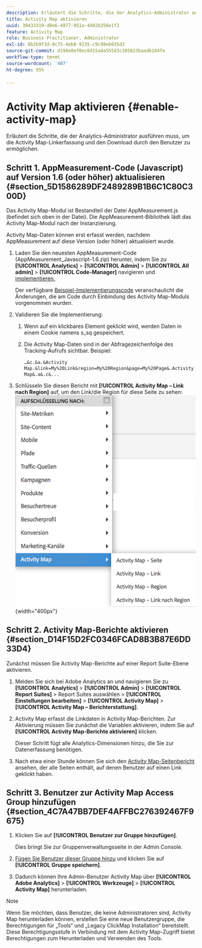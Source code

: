 ```yaml
---
description: Erläutert die Schritte, die der Analytics-Administrator ausführen muss, um die Activity Map-Linkerfassung und den Download durch den Benutzer zu ermöglichen.
title: Activity Map aktivieren
uuid: 30433319-d0e6-4977-951a-4492b356e1f2
feature: Activity Map
role: Business Practitioner, Administrator
exl-id: 0b2b9f3d-0c75-4eb8-9235-c9c98eb035d3
source-git-commit: d198e8ef0ec8415a4a555d3c385823baad6104fe
workflow-type: tm+mt
source-wordcount: '407'
ht-degree: 95%

---
```


# Activity Map aktivieren {#enable-activity-map}

Erläutert die Schritte, die der Analytics-Administrator ausführen muss, um die Activity Map-Linkerfassung und den Download durch den Benutzer zu ermöglichen.

## Schritt 1. AppMeasurement-Code (Javascript) auf Version 1.6 (oder höher) aktualisieren  {#section_5D1586289DF2489289B1B6C1C80C300D}

Das Activity Map-Modul ist Bestandteil der Datei AppMeasurement.js (befindet sich oben in der Datei). Die AppMeasurement-Bibliothek lädt das Activity Map-Modul nach der Instanziierung.

Activity Map-Daten können erst erfasst werden, nachdem AppMeasurement auf diese Version (oder höher) aktualisiert wurde.

1. Laden Sie den neuesten AppMeasurement-Code (AppMeasurement_Javascript-1.6.zip) herunter, indem Sie zu **[!UICONTROL Analytics]** > **[!UICONTROL Admin]** > **[!UICONTROL All admin]** > **[!UICONTROL Code-Manager]** navigieren und [implementieren.](https://docs.adobe.com/content/help/de-DE/analytics/implementation/js/overview.html)

   Der verfügbare [Beispiel-Implementierungscode](/help/analyze/activity-map/activitymap-getting-started/activitymap-getting-started-admins/activitymap-sample-implementation-code.md) veranschaulicht die Änderungen, die am Code durch Einbindung des Activity Map-Moduls vorgenommen wurden.

1. Validieren Sie die Implementierung:

   1. Wenn auf ein klickbares Element geklickt wird, werden Daten in einem Cookie namens s_sq gespeichert.
   1. Die Activity Map-Daten sind in der Abfragezeichenfolge des Tracking-Aufrufs sichtbar. Beispiel:

      ```
      …&c.&a.&Activity Map.&link=My%20Link&region=My%20Region&page=My%20Page&.Activity Map&.a&.c&...
      ```

1. Schlüsseln Sie diesen Bericht mit **[!UICONTROL Activity Map – Link nach Region]** auf, um den Link/die Region für diese Seite zu sehen: ![](assets/am_breakdown.png){width=&quot;400px&quot;}

## Schritt 2. Activity Map-Berichte aktivieren {#section_D14F15D2FC0346FCAD8B3B87E6DD33D4}

Zunächst müssen Sie Activity Map-Berichte auf einer Report Suite-Ebene aktivieren.

1. Melden Sie sich bei Adobe Analytics an und navigieren Sie zu **[!UICONTROL Analytics]** > **[!UICONTROL Admin]** > **[!UICONTROL Report Suites]** > Report Suites auswählen > **[!UICONTROL Einstellungen bearbeiten]** > **[!UICONTROL Activity Map]** > **[!UICONTROL Activity Map – Berichterstattung]**.
1. Activity Map erfasst die Linkdaten in Activity Map-Berichten. Zur Aktivierung müssen Sie zunächst die Variablen aktivieren, indem Sie auf **[!UICONTROL Activity Map-Berichte aktivieren]** klicken.

   Dieser Schritt fügt alle Analytics-Dimensionen hinzu, die Sie zur Datenerfassung benötigen.

1. Nach etwa einer Stunde können Sie sich den [Activity Map-Seitenbericht](/help/analyze/activity-map/activitymap-reporting-analytics.md) ansehen, der alle Seiten enthält, auf denen Benutzer auf einen Link geklickt haben.

## Schritt 3. Benutzer zur Activity Map Access Group hinzufügen {#section_4C7A47BB7DEF4AFFBC276392467F9675}

1. Klicken Sie auf **[!UICONTROL Benutzer zur Gruppe hinzufügen]**.

   Dies bringt Sie zur Gruppenverwaltungsseite in der Admin Console.

1. [Fügen Sie Benutzer dieser Gruppe hinzu](https://docs.adobe.com/content/help/de-DE/analytics/admin/user-product-management/user-groups/groups.html) und klicken Sie auf **[!UICONTROL Gruppe speichern]**.

1. Dadurch können Ihre Admin-Benutzer Activity Map über **[!UICONTROL Adobe Analytics]** > **[!UICONTROL Werkzeuge]** > **[!UICONTROL Activity Map]** herunterladen.

>[!NOTE]
>
>Wenn Sie möchten, dass Benutzer, die keine Administratoren sind, Activity Map herunterladen können, erstellen Sie eine neue Benutzergruppe, die Berechtigungen für „Tools“ und „Legacy ClickMap Installation“ bereitstellt. Diese Berechtigungsstufe in Verbindung mit dem Activity Map-Zugriff bietet Berechtigungen zum Herunterladen und Verwenden des Tools.
